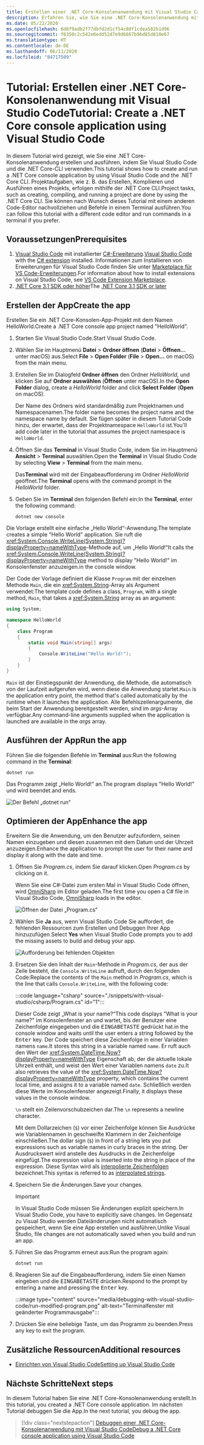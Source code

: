 ```yaml
---
title: Erstellen einer .NET Core-Konsolenanwendung mit Visual Studio Code
description: Erfahren Sie, wie Sie eine .NET Core-Konsolenanwendung mit Visual Studio Code und der .NET Core-CLI erstellen.
ms.date: 05/22/2020
ms.openlocfilehash: 6d8f9adb2f77dbfd2d1cf54c80f1cdea582b1d96
ms.sourcegitcommit: f6350c2c542e6edd52d7e9d6667b96d85d810e67
ms.translationtype: HT
ms.contentlocale: de-DE
ms.lasthandoff: 06/11/2020
ms.locfileid: "84717509"
---
```

# <a name="tutorial-create-a-net-core-console-application-using-visual-studio-code"></a><span data-ttu-id="8845f-103">Tutorial: Erstellen einer .NET Core-Konsolenanwendung mit Visual Studio Code</span><span class="sxs-lookup"><span data-stu-id="8845f-103">Tutorial: Create a .NET Core console application using Visual Studio Code</span></span>

<span data-ttu-id="8845f-104">In diesem Tutorial wird gezeigt, wie Sie eine .NET Core-Konsolenanwendung erstellen und ausführen, indem Sie Visual Studio Code und die .NET Core-CLI verwenden.</span><span class="sxs-lookup"><span data-stu-id="8845f-104">This tutorial shows how to create and run a .NET Core console application by using Visual Studio Code and the .NET Core CLI.</span></span> <span data-ttu-id="8845f-105">Projektaufgaben, wie z. B. das Erstellen, Kompilieren und Ausführen eines Projekts, erfolgen mithilfe der .NET Core CLI.</span><span class="sxs-lookup"><span data-stu-id="8845f-105">Project tasks, such as creating, compiling, and running a project are done by using the .NET Core CLI.</span></span> <span data-ttu-id="8845f-106">Sie können nach Wunsch dieses Tutorial mit einem anderen Code-Editor nachvollziehen und Befehle in einem Terminal ausführen.</span><span class="sxs-lookup"><span data-stu-id="8845f-106">You can follow this tutorial with a different code editor and run commands in a terminal if you prefer.</span></span>

## <a name="prerequisites"></a><span data-ttu-id="8845f-107">Voraussetzungen</span><span class="sxs-lookup"><span data-stu-id="8845f-107">Prerequisites</span></span>

1. <span data-ttu-id="8845f-108">[Visual Studio Code](https://code.visualstudio.com/) mit installierter [C#-Erweiterung](https://marketplace.visualstudio.com/items?itemName=ms-dotnettools.csharp).</span><span class="sxs-lookup"><span data-stu-id="8845f-108">[Visual Studio Code](https://code.visualstudio.com/) with the [C# extension](https://marketplace.visualstudio.com/items?itemName=ms-dotnettools.csharp) installed.</span></span> <span data-ttu-id="8845f-109">Informationen zum Installieren von Erweiterungen für Visual Studio Code finden Sie unter [Marketplace für VS Code-Erweiterungen](https://code.visualstudio.com/docs/editor/extension-gallery).</span><span class="sxs-lookup"><span data-stu-id="8845f-109">For information about how to install extensions on Visual Studio Code, see [VS Code Extension Marketplace](https://code.visualstudio.com/docs/editor/extension-gallery).</span></span>
2. <span data-ttu-id="8845f-110">[.NET Core 3.1 SDK oder höher](https://dotnet.microsoft.com/download)</span><span class="sxs-lookup"><span data-stu-id="8845f-110">The [.NET Core 3.1 SDK or later](https://dotnet.microsoft.com/download)</span></span>

## <a name="create-the-app"></a><span data-ttu-id="8845f-111">Erstellen der App</span><span class="sxs-lookup"><span data-stu-id="8845f-111">Create the app</span></span>

<span data-ttu-id="8845f-112">Erstellen Sie ein .NET Core-Konsolen-App-Projekt mit dem Namen HelloWorld.</span><span class="sxs-lookup"><span data-stu-id="8845f-112">Create a .NET Core console app project named "HelloWorld".</span></span>

1. <span data-ttu-id="8845f-113">Starten Sie Visual Studio Code.</span><span class="sxs-lookup"><span data-stu-id="8845f-113">Start Visual Studio Code.</span></span>

1. <span data-ttu-id="8845f-114">Wählen Sie im Hauptmenü **Datei** > **Ordner öffnen** (**Datei** > **Öffnen...** unter macOS) aus.</span><span class="sxs-lookup"><span data-stu-id="8845f-114">Select **File** > **Open Folder** (**File** > **Open...** on macOS) from the main menu.</span></span>

1. <span data-ttu-id="8845f-115">Erstellen Sie im Dialogfeld **Ordner öffnen** den Ordner *HelloWorld*, und klicken Sie auf **Ordner auswählen** (**Öffnen** unter macOS).</span><span class="sxs-lookup"><span data-stu-id="8845f-115">In the **Open Folder** dialog, create a *HelloWorld* folder and click **Select Folder** (**Open** on macOS).</span></span>

   <span data-ttu-id="8845f-116">Der Name des Ordners wird standardmäßig zum Projektnamen und Namespacenamen.</span><span class="sxs-lookup"><span data-stu-id="8845f-116">The folder name becomes the project name and the namespace name by default.</span></span> <span data-ttu-id="8845f-117">Sie fügen später in diesem Tutorial Code hinzu, der erwartet, dass der Projektnamespace `HelloWorld` ist.</span><span class="sxs-lookup"><span data-stu-id="8845f-117">You'll add code later in the tutorial that assumes the project namespace is `HelloWorld`.</span></span>

1. <span data-ttu-id="8845f-118">Öffnen Sie das **Terminal** in Visual Studio Code, indem Sie im Hauptmenü **Ansicht** > **Terminal** auswählen.</span><span class="sxs-lookup"><span data-stu-id="8845f-118">Open the **Terminal** in Visual Studio Code by selecting **View** > **Terminal** from the main menu.</span></span>

   <span data-ttu-id="8845f-119">Das**Terminal** wird mit der Eingabeaufforderung im Ordner *HelloWorld* geöffnet.</span><span class="sxs-lookup"><span data-stu-id="8845f-119">The **Terminal** opens with the command prompt in the *HelloWorld* folder.</span></span>

1. <span data-ttu-id="8845f-120">Geben Sie im **Terminal** den folgenden Befehl ein:</span><span class="sxs-lookup"><span data-stu-id="8845f-120">In the **Terminal**, enter the following command:</span></span>

   ```dotnetcli
   dotnet new console
   ```

<span data-ttu-id="8845f-121">Die Vorlage erstellt eine einfache „Hello World“-Anwendung.</span><span class="sxs-lookup"><span data-stu-id="8845f-121">The template creates a simple "Hello World" application.</span></span> <span data-ttu-id="8845f-122">Sie ruft die <xref:System.Console.WriteLine(System.String)?displayProperty=nameWithType>-Methode auf, um „Hello World!“</span><span class="sxs-lookup"><span data-stu-id="8845f-122">It calls the <xref:System.Console.WriteLine(System.String)?displayProperty=nameWithType> method to display "Hello World!"</span></span> <span data-ttu-id="8845f-123">im Konsolenfenster anzuzeigen.</span><span class="sxs-lookup"><span data-stu-id="8845f-123">in the console window.</span></span>

<span data-ttu-id="8845f-124">Der Code der Vorlage definiert die Klasse `Program` mit der einzelnen Methode `Main`, die ein <xref:System.String>-Array als Argument verwendet:</span><span class="sxs-lookup"><span data-stu-id="8845f-124">The template code defines a class, `Program`, with a single method, `Main`, that takes a <xref:System.String> array as an argument:</span></span>

```csharp
using System;

namespace HelloWorld
{
    class Program
    {
        static void Main(string[] args)
        {
            Console.WriteLine("Hello World!");
        }
    }
}
```

<span data-ttu-id="8845f-125">`Main` ist der Einstiegspunkt der Anwendung, die Methode, die automatisch von der Laufzeit aufgerufen wird, wenn diese die Anwendung startet.</span><span class="sxs-lookup"><span data-stu-id="8845f-125">`Main` is the application entry point, the method that's called automatically by the runtime when it launches the application.</span></span> <span data-ttu-id="8845f-126">Alle Befehlszeilenargumente, die beim Start der Anwendung bereitgestellt werden, sind im *args*-Array verfügbar.</span><span class="sxs-lookup"><span data-stu-id="8845f-126">Any command-line arguments supplied when the application is launched are available in the *args* array.</span></span>

## <a name="run-the-app"></a><span data-ttu-id="8845f-127">Ausführen der App</span><span class="sxs-lookup"><span data-stu-id="8845f-127">Run the app</span></span>

<span data-ttu-id="8845f-128">Führen Sie die folgenden Befehle im **Terminal** aus:</span><span class="sxs-lookup"><span data-stu-id="8845f-128">Run the following command in the **Terminal**:</span></span>

```dotnetcli
dotnet run
```

<span data-ttu-id="8845f-129">Das Programm zeigt „Hello World!“ an.</span><span class="sxs-lookup"><span data-stu-id="8845f-129">The program displays "Hello World!"</span></span> <span data-ttu-id="8845f-130">und wird beendet.</span><span class="sxs-lookup"><span data-stu-id="8845f-130">and ends.</span></span>

![Der Befehl „dotnet run“](media/with-visual-studio-code/dotnet-run-command.png)

## <a name="enhance-the-app"></a><span data-ttu-id="8845f-132">Optimieren der App</span><span class="sxs-lookup"><span data-stu-id="8845f-132">Enhance the app</span></span>

<span data-ttu-id="8845f-133">Erweitern Sie die Anwendung, um den Benutzer aufzufordern, seinen Namen einzugeben und diesen zusammen mit dem Datum und der Uhrzeit anzuzeigen.</span><span class="sxs-lookup"><span data-stu-id="8845f-133">Enhance the application to prompt the user for their name and display it along with the date and time.</span></span>

1. <span data-ttu-id="8845f-134">Öffnen Sie *Program.cs*, indem Sie darauf klicken.</span><span class="sxs-lookup"><span data-stu-id="8845f-134">Open *Program.cs* by clicking on it.</span></span>

   <span data-ttu-id="8845f-135">Wenn Sie eine C#-Datei zum ersten Mal in Visual Studio Code öffnen, wird [OmniSharp](https://www.omnisharp.net/) im Editor geladen.</span><span class="sxs-lookup"><span data-stu-id="8845f-135">The first time you open a C# file in Visual Studio Code, [OmniSharp](https://www.omnisharp.net/) loads in the editor.</span></span>

   ![Öffnen der Datei „Program.cs“](media/with-visual-studio-code/open-program-cs.png)

1. <span data-ttu-id="8845f-137">Wählen Sie **Ja** aus, wenn Visual Studio Code Sie auffordert, die fehlenden Ressourcen zum Erstellen und Debuggen Ihrer App hinzuzufügen.</span><span class="sxs-lookup"><span data-stu-id="8845f-137">Select **Yes** when Visual Studio Code prompts you to add the missing assets to build and debug your app.</span></span>

   ![Aufforderung bei fehlenden Objekten](media/with-visual-studio-code/missing-assets.png)

1. <span data-ttu-id="8845f-139">Ersetzen Sie den Inhalt der `Main`-Methode in *Program.cs*, der aus der Zeile besteht, die `Console.WriteLine` aufruft, durch den folgenden Code:</span><span class="sxs-lookup"><span data-stu-id="8845f-139">Replace the contents of the `Main` method in *Program.cs*, which is the line that calls `Console.WriteLine`, with the following code:</span></span>

   :::code language="csharp" source="./snippets/with-visual-studio/csharp/Program.cs" id="1":::

   <span data-ttu-id="8845f-140">Dieser Code zeigt „What is your name?“</span><span class="sxs-lookup"><span data-stu-id="8845f-140">This code displays "What is your name?"</span></span> <span data-ttu-id="8845f-141">im Konsolenfenster an und wartet, bis der Benutzer eine Zeichenfolge eingegeben und die <kbd>EINGABETASTE</kbd> gedrückt hat.</span><span class="sxs-lookup"><span data-stu-id="8845f-141">in the console window and waits until the user enters a string followed by the <kbd>Enter</kbd> key.</span></span> <span data-ttu-id="8845f-142">Der Code speichert diese Zeichenfolge in einer Variablen namens `name`.</span><span class="sxs-lookup"><span data-stu-id="8845f-142">It stores this string in a variable named `name`.</span></span> <span data-ttu-id="8845f-143">Er ruft auch den Wert der <xref:System.DateTime.Now?displayProperty=nameWithType> Eigenschaft ab, der die aktuelle lokale Uhrzeit enthält, und weist den Wert einer Variablen namens `date` zu.</span><span class="sxs-lookup"><span data-stu-id="8845f-143">It also retrieves the value of the <xref:System.DateTime.Now?displayProperty=nameWithType> property, which contains the current local time, and assigns it to a variable named `date`.</span></span> <span data-ttu-id="8845f-144">Schließlich werden diese Werte im Konsolenfenster angezeigt.</span><span class="sxs-lookup"><span data-stu-id="8845f-144">Finally, it displays these values in the console window.</span></span>

   <span data-ttu-id="8845f-145">`\n` stellt ein Zeilenvorschubzeichen dar.</span><span class="sxs-lookup"><span data-stu-id="8845f-145">The `\n` represents a newline character.</span></span>

   <span data-ttu-id="8845f-146">Mit dem Dollarzeichen (`$`) vor einer Zeichenfolge können Sie Ausdrücke wie Variablennamen in geschweifte Klammern in der Zeichenfolge einschließen.</span><span class="sxs-lookup"><span data-stu-id="8845f-146">The dollar sign (`$`) in front of a string lets you put expressions such as variable names in curly braces in the string.</span></span> <span data-ttu-id="8845f-147">Der Ausdruckswert wird anstelle des Ausdrucks in die Zeichenfolge eingefügt.</span><span class="sxs-lookup"><span data-stu-id="8845f-147">The expression value is inserted into the string in place of the expression.</span></span> <span data-ttu-id="8845f-148">Diese Syntax wird als [interpolierte Zeichenfolgen](../../csharp/language-reference/tokens/interpolated.md) bezeichnet.</span><span class="sxs-lookup"><span data-stu-id="8845f-148">This syntax is referred to as [interpolated strings](../../csharp/language-reference/tokens/interpolated.md).</span></span>

1. <span data-ttu-id="8845f-149">Speichern Sie die Änderungen.</span><span class="sxs-lookup"><span data-stu-id="8845f-149">Save your changes.</span></span>

   > [!IMPORTANT]
   > <span data-ttu-id="8845f-150">In Visual Studio Code müssen Sie Änderungen explizit speichern.</span><span class="sxs-lookup"><span data-stu-id="8845f-150">In Visual Studio Code, you have to explicitly save changes.</span></span> <span data-ttu-id="8845f-151">Im Gegensatz zu Visual Studio werden Dateiänderungen nicht automatisch gespeichert, wenn Sie eine App erstellen und ausführen.</span><span class="sxs-lookup"><span data-stu-id="8845f-151">Unlike Visual Studio, file changes are not automatically saved when you build and run an app.</span></span>

1. <span data-ttu-id="8845f-152">Führen Sie das Programm erneut aus:</span><span class="sxs-lookup"><span data-stu-id="8845f-152">Run the program again:</span></span>

   ```dotnetcli
   dotnet run
   ```

1. <span data-ttu-id="8845f-153">Reagieren Sie auf die Eingabeaufforderung, indem Sie einen Namen eingeben und die <kbd>EINGABETASTE</kbd> drücken.</span><span class="sxs-lookup"><span data-stu-id="8845f-153">Respond to the prompt by entering a name and pressing the <kbd>Enter</kbd> key.</span></span>

   :::image type="content" source="media/debugging-with-visual-studio-code/run-modified-program.png" alt-text="Terminalfenster mit geänderter Programmausgabe":::

1. <span data-ttu-id="8845f-155">Drücken Sie eine beliebige Taste, um das Programm zu beenden.</span><span class="sxs-lookup"><span data-stu-id="8845f-155">Press any key to exit the program.</span></span>

## <a name="additional-resources"></a><span data-ttu-id="8845f-156">Zusätzliche Ressourcen</span><span class="sxs-lookup"><span data-stu-id="8845f-156">Additional resources</span></span>

- [<span data-ttu-id="8845f-157">Einrichten von Visual Studio Code</span><span class="sxs-lookup"><span data-stu-id="8845f-157">Setting up Visual Studio Code</span></span>](https://code.visualstudio.com/docs/setup/setup-overview)

## <a name="next-steps"></a><span data-ttu-id="8845f-158">Nächste Schritte</span><span class="sxs-lookup"><span data-stu-id="8845f-158">Next steps</span></span>

<span data-ttu-id="8845f-159">In diesem Tutorial haben Sie eine .NET Core-Konsolenanwendung erstellt.</span><span class="sxs-lookup"><span data-stu-id="8845f-159">In this tutorial, you created a .NET Core console application.</span></span> <span data-ttu-id="8845f-160">Im nächsten Tutorial debuggen Sie die App.</span><span class="sxs-lookup"><span data-stu-id="8845f-160">In the next tutorial, you debug the app.</span></span>

> [!div class="nextstepaction"]
> [<span data-ttu-id="8845f-161">Debuggen einer .NET Core-Konsolenanwendung mit Visual Studio Code</span><span class="sxs-lookup"><span data-stu-id="8845f-161">Debug a .NET Core console application using Visual Studio Code</span></span>](debugging-with-visual-studio-code.md)
